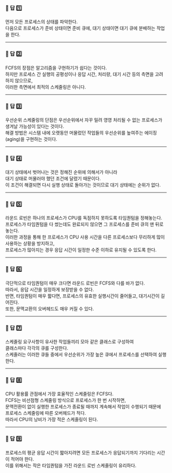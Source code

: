 ### 📌 답 1️⃣  
먼저 모든 프로세스의 상태를 파악한다.  
다음으로 프로세스가 준비 상태이면 준비 큐에, 대기 상태이면 대기 큐에 분배하는 작업을 한다.  

---

### 📌 답 2️⃣  
FCFS의 장점은 알고리즘을 구현하기가 쉽다는 것이다.  
하지만 프로세스 간 실행의 공평성이나 응답 시간, 처리량, 대기 시간 등의 측면을 고려하지 않으므로,  
이러한 측면에서 최적의 스케줄링은 아니다.  

---

### 📌 답 3️⃣  
우선순위 스케줄링의 단점은 우선순위에서 자꾸 밀려 영영 처리될 수 없는 프로세스가 생겨날 가능성이 있다는 것이다.  
해결 방법은 시스템 내에 오랫동안 머물렀던 작업들의 우선순위를 높여주는 에이징(aging)을 구현하는 것이다.  

---

### 📌 답 4️⃣  
대기 상태에서 벗어나는 것은 정해진 순위에 의해서가 아니라  
대기 상태로 머물러야 했던 조건에 달렸기 때문이다.  
이 조건이 해결되면 다시 실행 상태로 돌아가는 것이므로 대기 상태에는 순위가 없다.  

---

### 📌 답 5️⃣  
라운드 로빈은 하나의 프로세스가 CPU를 독점하지 못하도록 타임퀀텀을 정해놓는다.  
프로세스가 타임퀀텀을 다 썼는데도 완료되지 않으면 그 프로세스를 준비 큐의 맨 뒤로 놓는다.  
이러한 과정을 통해 한 프로세스가 CPU 사용 시간을 다른 프로세스보다 무리하게 많이 사용하는 상황을 방지하고,  
프로세스가 많아지는 경우 응답 시간이 일정한 수준 이하로 유지될 수 있도록 한다.  

---

### 📌 답 6️⃣  
극단적으로 타임퀀텀이 매우 크다면 라운드 로빈은 FCFS와 다를 바가 없다.  
따라서, 응답 시간을 일정하게 보장받을 수 없다.  
반면, 타임퀀텀이 매우 짧다면, 프로세스의 유효한 실행시간이 줄어들고, 대기시간이 길어진다.  
또한, 문맥교환의 오버헤드도 매우 커질 수 있다.  

---

### 📌 답 7️⃣  
스케줄링 요구사항이 유사한 작업들끼리 모아 같은 클래스로 구성하여  
클래스마다 각각의 큐를 구성한다.  
스케줄러는 이러한 큐들 중에서 우선순위가 가장 높은 큐에서 프로세스를 선택하여 실행한다.  

---

### 📌 답 8️⃣  
CPU 활용률 관점에서 가장 효율적인 스케줄링은 FCFS다.  
FCFS는 비선점형 스케줄링 방식으로 프로세스가 한 번 시작하면,  
문맥전환이 없이 실행한 프로세스가 종료될 때까지 계속해서 작업이 수행되기 때문에  
프로세스 스케줄링에 따른 오버헤드가 적다.  
따라서 CPU의 낭비가 가장 적은 스케줄링이 된다.  

---

### 📌 답 9️⃣  
프로세스의 평균 응답 시간이 짧아지려면 모든 프로세스가 응답되기까지 기다리는 시간이 적어야 한다.  
이를 위해서는 작은 타임퀀텀을 가진 라운드 로빈 스케줄링이 유리하다.  
